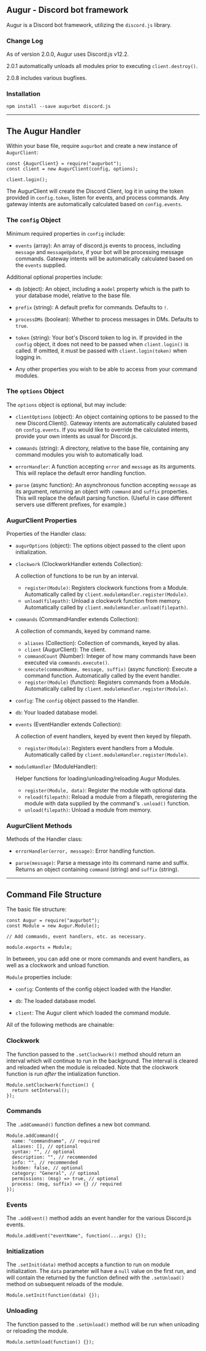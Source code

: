 ## Augur - Discord bot framework

Augur is a Discord bot framework, utilizing the `discord.js` library.

### Change Log

As of version 2.0.0, Augur uses Discord.js v12.2.

2.0.1 automatically unloads all modules prior to executing `client.destroy()`.

2.0.8 includes various bugfixes.

### Installation

`npm install --save augurbot discord.js`

---

## The Augur Handler

Within your base file, require `augurbot` and create a new instance of `AugurClient`:
```
const {AugurClient} = require("augurbot");
const client = new AugurClient(config, options);

client.login();
```

The AugurClient will create the Discord Client, log it in using the token provided in `config.token`, listen for events, and process commands. Any gateway intents are automatically calculated based on `config.events`.

### The `config` Object

Minimum required properties in `config` include:

* `events` (array): An array of discord.js events to process, including `message` and `messageUpdate`, if your bot will be processing message commands. Gateway intents will be automatically calculated based on the `events` supplied.

Additional optional properties include:

* `db` (object): An object, including a `model` property which is the path to your database model, relative to the base file.

* `prefix` (string): A default prefix for commands. Defaults to `!`.

* `processDMs` (boolean): Whether to process messages in DMs. Defaults to `true`.

* `token` (string): Your bot's Discord token to log in. If provided in the `config` object, it does not need to be passed when `client.login()` is called. If omitted, it *must* be passed with `client.login(token)` when logging in.

* Any other properties you wish to be able to access from your command modules.

### The `options` Object

The `options` object is optional, but may include:

* `clientOptions` (object): An object containing options to be passed to the new Discord.Client(). Gateway intents are automatically calulated based on `config.events`. If you would like to override the calculated intents, provide your own intents as usual for Discord.js.

* `commands` (string): A directory, relative to the base file, containing any command modules you wish to automatically load.

* `errorHandler`: A function accepting `error` and `message` as its arguments. This will replace the default error handling function.

* `parse` (async function): An asynchronous function accepting `message` as its argument, returning an object with `command` and `suffix` properties. This will replace the default parsing function. (Useful in case different servers use different prefixes, for example.)

### AugurClient Properties

Properties of the Handler class:

* `augurOptions` (object): The options object passed to the client upon initialization.

* `clockwork` (ClockworkHandler extends Collection):

  A collection of functions to be run by an interval.
  * `register(Module)`: Registers clockwork functions from a Module. Automatically called by `client.moduleHandler.register(Module)`.
  * `unload(filepath)`: Unload a clockwork function from memory. Automatically called by `client.moduleHandler.unload(filepath)`.

* `commands` (CommandHandler extends Collection):

  A collection of commands, keyed by command name.
  * `aliases` (Collection): Collection of commands, keyed by alias.
  * `client` (AugurClient): The client.
  * `commandCount` (Number): Integer of how many commands have been executed via `commands.execute()`.
  * `execute(commandName, message, suffix)` (async function): Execute a command function. Automatically called by the event handler.
  * `register(Module)` (function): Registers commands from a Module. Automatically called by `client.moduleHandler.register(Module)`.

* `config`: The `config` object passed to the Handler.

* `db`: Your loaded database model.

* `events` (EventHandler extends Collection):

  A collection of event handlers, keyed by event then keyed by filepath.
  * `register(Module)`: Registers event handlers from a Module. Automatically called by `client.moduleHandler.register(Module)`.

* `moduleHandler` (ModuleHandler):

  Helper functions for loading/unloading/reloading Augur Modules.
  * `register(Module, data)`: Register the module with optional data.
  * `reload(filepath)`: Reload a module from a filepath, reregistering the module with data supplied by the command's `.unload()` function.
  * `unload(filepath)`: Unload a module from memory.

### AugurClient Methods

Methods of the Handler class:

* `errorHandler(error, message)`: Error handling function.

* `parse(message)`: Parse a message into its command name and suffix. Returns an object containing `command` (string) and `suffix` (string).

---

## Command File Structure

The basic file structure:
```
const Augur = require("augurbot");
const Module = new Augur.Module();

// Add commands, event handlers, etc. as necessary.

module.exports = Module;
```

In between, you can add one or more commands and event handlers, as well as a clockwork and unload function.

`Module` properties include:

* `config`: Contents of the config object loaded with the Handler.

* `db`: The loaded database model.

* `client`: The Augur client which loaded the command module.

All of the following methods are chainable:

### Clockwork
The function passed to the `.setClockwork()` method should return an interval which will continue to run in the background. The interval is cleared and reloaded when the module is reloaded. Note that the clockwork function is run *after* the intialization function.
```
Module.setClockwork(function() {
  return setInterval();
});
```

### Commands
The `.addCommand()` function defines a new bot command.
```
Module.addCommand({
  name: "commandname", // required
  aliases: [], // optional
  syntax: "", // optional
  description: "", // recommended
  info: "", // recommended
  hidden: false, // optional
  category: "General", // optional
  permissions: (msg) => true, // optional
  process: (msg, suffix) => {} // required
});
```

### Events
The `.addEvent()` method adds an event handler for the various Discord.js events.
```
Module.addEvent("eventName", function(...args) {});
```

### Initialization
The `.setInit(data)` method accepts a function to run on module initialization. The `data` parameter will have a `null` value on the first run, and will contain the returned by the function defined with the `.setUnload()` method on subsequent reloads of the module.
```
Module.setInit(function(data) {});
```

### Unloading
The function passed to the `.setUnload()` method will be run when unloading or reloading the module.
```
Module.setUnload(function() {});
```
